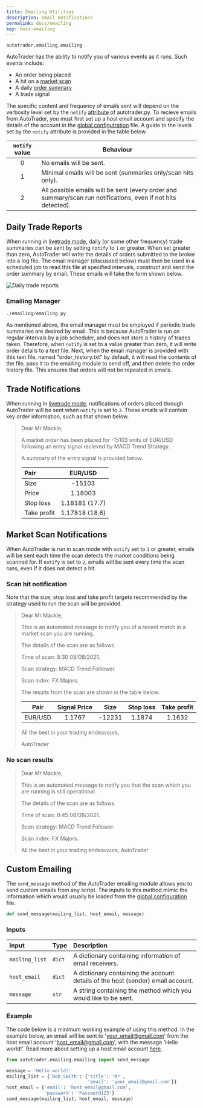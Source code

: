 ```yaml
---
title: Emailing Utilities
description: Email notifications
permalink: docs/emailing
key: docs-emailing
---
```


`autotrader.emailing.emailing`

AutoTrader has the ability to notify you of various events as it runs. Such events include:
- An order being placed
- A hit on a [market scan](autotrader#market-scan-notifications)
- A daily [order summary](autotrader#order-summary)
- A trade signal

The specific content and frequency of emails sent will depend on the verbosity level set by the `notify` 
[attribute](autotrader#autotrader-attributes) of autotrader.py. To recieve emails from AutoTrader, you must first set up 
a host email account and specify the details of the account in the [global configutration](configuration#global-config) file.
A guide to the levels set by the `notify` attribute is provided in the table below.


|  `notify` value | Behaviour                                                   |
| :-------------: | ----------------------------------------------------------- |
|        0        | No emails will be sent.                                     |
|        1        | Minimal emails will be sent (summaries only/scan hits only).|
|        2        | All possible emails will be sent (every order and summary/scan run notifications, even if not hits detected). |




## Daily Trade Reports
When running in [livetrade mode](autotrader#livetrade-mode), daily (or some other frequency) trade summaries can be sent by setting
`notify` to `1` or greater. When set greater than zero, AutoTrader will write the details of orders submitted to the broker into a 
log file. The email manager (discussed below) must then be used in a scheduled job to read this file at specified intervals, construct 
and send the order summary by email. These emails will take the form shown below.

![Daily trade reports](/AutoTrader/assets/images/order-summary.jpg "Daily trade reports")


### Emailing Manager
`./emailing/emailing.py`

As mentioned above, the email manager must be employed if periodic trade summaries are desired by email. This is because AutoTrader is 
run on regular intervals by a job scheduler, and does not store a history of trades taken. Therefore, when `notify` is set to a value
greater than zero, it will write order details to a text file. Next, when the email manager is provided with this text file, 
named "order_history.txt" by default, it will read the contents of the file, pass it to the emailing module to send off, and then delete 
the order history file. This ensures that orders will not be repeated in emails.


## Trade Notifications
When running in [livetrade mode](autotrader#livetrade-mode), notifications of orders placed through AutoTrader will be sent 
when `notify` is set to `2`. These emails will contain key order information, such as that shown below.

> Dear Mr Mackle,
>
> A market order has been placed for -15103 units of EUR/USD following an entry signal recieved 
> by MACD Trend Strategy.
>
> A summary of the entry signal is provided below.
>
> | Pair        | EUR/USD        |
> | :---------- |:-------------: |
> | Size        | -15103         |
> | Price       | 1.18003        |
> | Stop loss   | 1.18181 (17.7) |
> | Take profit | 1.17818 (18.6) |



## Market Scan Notifications
When AutoTrader is run in scan mode with `notify` set to `1` or greater, emails will be sent each time the scan detects the market 
conditions being scanned for. If `notify` is set to `2`, emails will be sent every time the scan runs, even if it does not detect a hit.


### Scan hit notification
Note that the size, stop loss and take profit targets recommended by the strategy used to run the scan will be provided. 

> Dear Mr Mackle,
>
> This is an automated message to notify you of
> a recent match in a market scan you are running.  
>
> The details of the scan are as follows.
>
>   Time of scan: 8:30 08/08/2021.
>
>   Scan strategy: MACD Trend Folllower.
>
>   Scan index: FX Majors.
>
>
> The results from the scan are shown in the table below.
> 
> | Pair | Signal Price | Size | Stop loss | Take profit |
> |:----:|:------------:|:----:|:---------:|:-----------:|
> |EUR/USD|1.1767|-12231|1.1874|1.1632|
> 
> All the best in your trading endeavours,
>
> AutoTrader


### No scan results

> Dear Mr Mackle,
>
> This is an automated message to notify you 
> that the scan which you are running is still operational.
>
> The details of the scan are as follows.
>
>   Time of scan: 8:45 08/08/2021.
>
>   Scan strategy: MACD Trend Follower.
>
>   Scan index: FX Majors.
>
>
> All the best in your trading endeavours,
> AutoTrader



## Custom Emailing
The `send_message` method of the AutoTrader emailing module allows you to send custom emails
from any script. The inputs to this method mimic the information which would usually be loaded
from the [global configuration](configuration-global) file.

```py
def send_message(mailing_list, host_email, message)
```

### Inputs

|Input| Type | Description |
|:----|:-----|:------------|
|`mailing_list`| `dict` | A dictionary containing information of email receivers. |
|`host_email`|`dict`| A dictionary containing the account details of the host (sender) email account. |
|`message`|`str`| A string containing the method which you would like to be sent. |

### Example
The code below is a minimum working example of using this method. In the example below, an email
will be sent to 'your_email@gmail.com' from the host email account 'host_email@gmail.com', with the 
message 'Hello world!'. Read more about setting up a host email account [here](../tutorials/host-email).

```py
from autotrader.emailing.emailing import send_message

message = 'Hello world!'
mailing_list = {'Bob_Smith': {'title': 'Mr',
                              'email': 'your_email@gmail.com'}}
host_email = {'email': 'host_email@gmail.com',
              'password': 'Password123'}
send_message(mailing_list, host_email, message)
```

